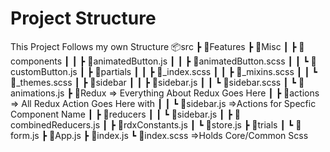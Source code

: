 # Project Structure

This Project Follows my own Structure
📦src
┣ 📂Features
┣ 📂Misc
┃ ┣ 📂components
┃ ┃ ┣ 📜animatedButton.js
┃ ┃ ┣ 📜animatedButton.scss
┃ ┃ ┗ 📜customButton.js
┃ ┣ 📂partials
┃ ┃ ┣ 📜_index.scss
┃ ┃ ┣ 📜_mixins.scss
┃ ┃ ┗ 📜_themes.scss
┃ ┣ 📂sidebar
┃ ┃ ┣ 📜sidebar.js
┃ ┃ ┗ 📜sidebar.scss
┃ ┗ 📜animations.js
┣ 📂Redux => Everything About Redux Goes Here
┃ ┣ 📂actions => All Redux Action Goes Here with
┃ ┃ ┗ 📜sidebar.js =>Actions for Specfic Component Name
┃ ┣ 📂reducers
┃ ┃ ┗ 📜sidebar.js
┃ ┣ 📜combinedReducers.js
┃ ┣ 📜rdxConstants.js
┃ ┗ 📜store.js
┣ 📂trials
┃ ┗ 📜form.js
┣ 📜App.js
┣ 📜index.js
┗ 📜index.scss =>Holds Core/Common Scss
